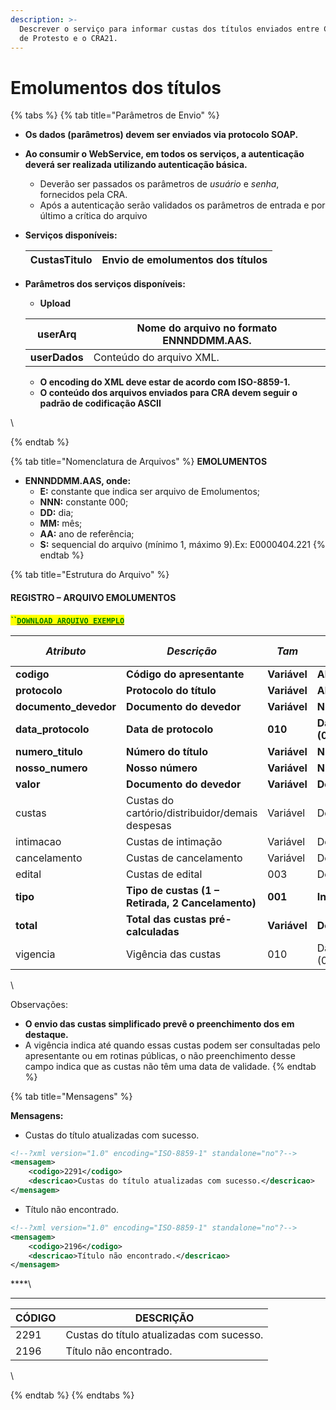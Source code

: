```yaml
---
description: >-
  Descrever o serviço para informar custas dos títulos enviados entre Cartórios
  de Protesto e o CRA21.
---
```


# Emolumentos dos títulos

{% tabs %}
{% tab title="Parâmetros de Envio" %}
* **Os dados (parâmetros) devem ser enviados via protocolo SOAP.**
* **Ao consumir o WebService, em todos os serviços, a autenticação deverá ser realizada utilizando autenticação básica.**
  * Deverão ser passados os parâmetros de _usuário_ e _senha_, fornecidos pela CRA.
  * Após a autenticação serão validados os parâmetros de entrada e por último a crítica do arquivo
*   **Serviços disponíveis:**

    | **CustasTitulo** | Envio de emolumentos dos títulos |
    | ---------------- | -------------------------------- |
*   **Parâmetros dos serviços disponíveis:**

    * **Upload**

    | **userArq**   | Nome do arquivo no formato **ENNNDDMM.AAS.** |
    | ------------- | -------------------------------------------- |
    | **userDados** | Conteúdo do arquivo XML.                     |

    * **O encoding do XML deve estar de acordo com ISO-8859-1.**
    * **O conteúdo dos arquivos enviados para CRA devem seguir o padrão de codificação ASCII**

\

{% endtab %}

{% tab title="Nomenclatura de Arquivos" %}
**EMOLUMENTOS**&#x20;

* **ENNNDDMM.AAS, onde:**
  * **E:** constante que indica ser arquivo de Emolumentos;
  * **NNN:** constante 000;
  * **DD:** dia;
  * **MM:** mês;
  * **AA:** ano de referência;
  * **S:** sequencial do arquivo (mínimo 1, máximo 9).Ex: E0000404.221
{% endtab %}

{% tab title="Estrutura do Arquivo" %}
#### REGISTRO – ARQUIVO EMOLUMENTOS



<mark style="color:green;">**``**</mark>[<mark style="color:green;">**`DOWNLOAD ARQUIVO EXEMPLO`**</mark>](https://github.com/p21sistemas/manual-cra-21/blob/main/EXEMPLO\_CUSTAS\_TITULO.zip?raw=true)

| _**Atributo**_         | _**Descrição**_                                   | _**Tam**_    | _**Tipo**_            | _**Casas Decimais**_ | _**Obrigatório**_ |
| ---------------------- | ------------------------------------------------- | ------------ | --------------------- | -------------------- | ----------------- |
| **codigo**             | **Código do apresentante**                        | **Variável** | **Alfanumérico**      | **Nenhuma**          | **Sim**           |
| **protocolo**          | **Protocolo do título**                           | **Variável** | **Alfanumérico**      | **Nenhuma**          | **Não**           |
| **documento\_devedor** | **Documento do devedor**                          | **Variável** | **Numérico**          | **Nenhuma**          | **Não**           |
| **data\_protocolo**    | **Data de protocolo**                             | **010**      | **Data (01/01/2024)** | **Nenhuma**          | **Não**           |
| **numero\_titulo**     | **Número do título**                              | **Variável** | **Numérico**          | **Nenhuma**          | **Não**           |
| **nosso\_numero**      | **Nosso número**                                  | **Variável** | **Numérico**          | **Nenhuma**          | **Não**           |
| **valor**              | **Documento do devedor**                          | **Variável** | **Decimal**           | **2**                | **Não**           |
| custas                 | Custas do cartório/distribuidor/demais despesas   | Variável     | Decimal               | 2                    | Não               |
| intimacao              | Custas de intimação                               | Variável     | Decimal               |  2                   | Não               |
| cancelamento           | Custas de cancelamento                            | Variável     | Decimal               |  2                   | Não               |
| edital                 | Custas de edital                                  | 003          | Decimal               |  2                   | Não               |
| **tipo**               | **Tipo de custas (1 – Retirada, 2 Cancelamento)** | **001**      | **Inteiro**           | **Nenhuma**          | **Não**           |
| **total**              | **Total das custas pré-calculadas**               | **Variável** | **Decimal**           | **2**                | **Não**           |
| vigencia               | Vigência das custas                               | 010          | Data (01/01/2024)     | Nenhuma              | N                 |

\


Observações:

* **O envio das custas simplificado prevê o preenchimento dos em destaque.**
* A vigência indica até quando essas custas podem ser consultadas pelo apresentante ou em rotinas públicas, o não preenchimento desse campo indica que as custas não têm uma data de validade.
{% endtab %}

{% tab title="Mensagens" %}


**Mensagens:**

* Custas do título atualizadas com sucesso.

```xml
<!--?xml version="1.0" encoding="ISO-8859-1" standalone="no"?-->
<mensagem>
    <codigo>2291</codigo>
    <descricao>Custas do título atualizadas com sucesso.</descricao>
</mensagem>
```



* Título não encontrado.



```xml
<!--?xml version="1.0" encoding="ISO-8859-1" standalone="no"?-->
<mensagem>
    <codigo>2196</codigo>
    <descricao>Título não encontrado.</descricao>
</mensagem>
```

****\
****

| **CÓDIGO** | **DESCRIÇÃO**                             |
| ---------- | ----------------------------------------- |
| 2291       | Custas do título atualizadas com sucesso. |
| 2196       | Título não encontrado.                    |

\

{% endtab %}
{% endtabs %}





&#x20;
